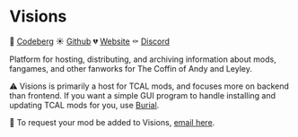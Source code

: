 <link href="https://codeberg.org/api/v1/repos/peachy/visions/raw/database/web/andy-leyley.css" rel="stylesheet" type="text/css" />

# Visions

💖 [Codeberg](https://codeberg.org/peachy/visions) ☀️ [Github](https://github.com/incestvision/visions) 💔 [Website](https://incest.vision) ⚰️ [Discord](https://discord.gg/PbtS97Hdwm)

Platform for hosting, distributing, and archiving information about mods, fangames, and other fanworks for The Coffin of <span class="andy">Andy</span> and <span class="leyley">Leyley</span>.

⚠️ Visions is primarily a host for TCAL mods, and focuses more on backend than frontend. If you want a simple GUI program to handle installing and updating TCAL mods for you, use [Burial](https://luka.moe/burial)<!-- (Windows)-->.

📨 To request your mod be added to Visions, [email here](mailto:contact@incest.vision).